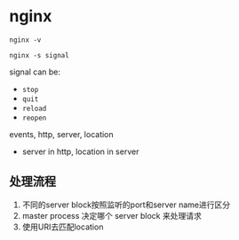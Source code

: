 # nginx

`nginx -v`

`nginx -s signal`

signal can be:

- `stop`
- `quit`
- `reload`
- `reopen`

events, http, server, location

- server in http, location in server

## 处理流程

1. 不同的server block按照监听的port和server name进行区分
2. master process 决定哪个 server block 来处理请求
3. 使用URI去匹配location